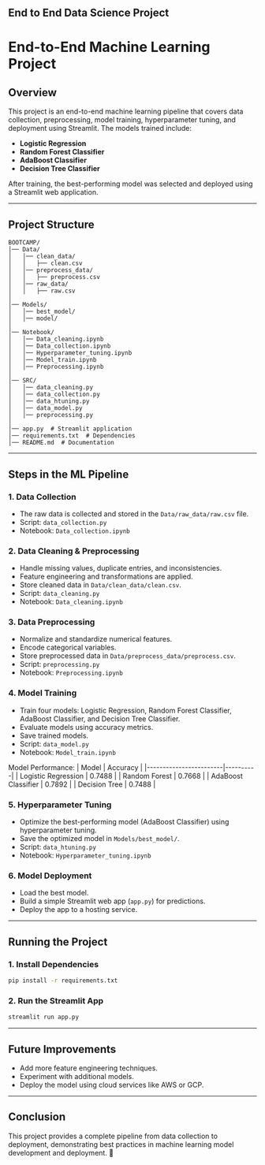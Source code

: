 ## End to End Data Science Project
# End-to-End Machine Learning Project

## Overview
This project is an end-to-end machine learning pipeline that covers data collection, preprocessing, model training, hyperparameter tuning, and deployment using Streamlit. The models trained include:

- **Logistic Regression**
- **Random Forest Classifier**
- **AdaBoost Classifier**
- **Decision Tree Classifier**

After training, the best-performing model was selected and deployed using a Streamlit web application.

---

## Project Structure
```
BOOTCAMP/
│── Data/
│   │── clean_data/
│   │   ├── clean.csv
│   │── preprocess_data/
│   │   ├── preprocess.csv
│   │── raw_data/
│   │   ├── raw.csv
│
│── Models/
│   │── best_model/
│   │── model/
│
│── Notebook/
│   │── Data_cleaning.ipynb
│   │── Data_collection.ipynb
│   │── Hyperparameter_tuning.ipynb
│   │── Model_train.ipynb
│   │── Preprocessing.ipynb
│
│── SRC/
│   │── data_cleaning.py
│   │── data_collection.py
│   │── data_htuning.py
│   │── data_model.py
│   │── preprocessing.py
│
│── app.py  # Streamlit application
│── requirements.txt  # Dependencies
│── README.md  # Documentation
```

---

## Steps in the ML Pipeline

### 1. Data Collection
- The raw data is collected and stored in the `Data/raw_data/raw.csv` file.
- Script: `data_collection.py`
- Notebook: `Data_collection.ipynb`

### 2. Data Cleaning & Preprocessing
- Handle missing values, duplicate entries, and inconsistencies.
- Feature engineering and transformations are applied.
- Store cleaned data in `Data/clean_data/clean.csv`.
- Script: `data_cleaning.py`
- Notebook: `Data_cleaning.ipynb`

### 3. Data Preprocessing
- Normalize and standardize numerical features.
- Encode categorical variables.
- Store preprocessed data in `Data/preprocess_data/preprocess.csv`.
- Script: `preprocessing.py`
- Notebook: `Preprocessing.ipynb`

### 4. Model Training
- Train four models: Logistic Regression, Random Forest Classifier, AdaBoost Classifier, and Decision Tree Classifier.
- Evaluate models using accuracy metrics.
- Save trained models.
- Script: `data_model.py`
- Notebook: `Model_train.ipynb`

Model Performance:
| Model                  | Accuracy |
|------------------------|----------|
| Logistic Regression    | 0.7488   |
| Random Forest          | 0.7668   |
| AdaBoost Classifier    | 0.7892   |
| Decision Tree          | 0.7488   |

### 5. Hyperparameter Tuning
- Optimize the best-performing model (AdaBoost Classifier) using hyperparameter tuning.
- Save the optimized model in `Models/best_model/`.
- Script: `data_htuning.py`
- Notebook: `Hyperparameter_tuning.ipynb`

### 6. Model Deployment
- Load the best model.
- Build a simple Streamlit web app (`app.py`) for predictions.
- Deploy the app to a hosting service.

---

## Running the Project

### 1. Install Dependencies
```bash
pip install -r requirements.txt
```

### 2. Run the Streamlit App
```bash
streamlit run app.py
```

---

## Future Improvements
- Add more feature engineering techniques.
- Experiment with additional models.
- Deploy the model using cloud services like AWS or GCP.

---

## Conclusion
This project provides a complete pipeline from data collection to deployment, demonstrating best practices in machine learning model development and deployment. 🚀

